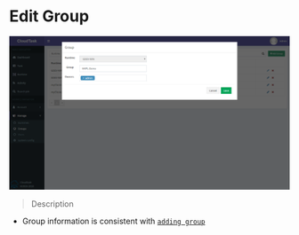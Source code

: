 # Edit Group

![Edit Group](_media/edit_group.png)
> Description

- Group information is consistent with [`adding group`](add-group.md)
